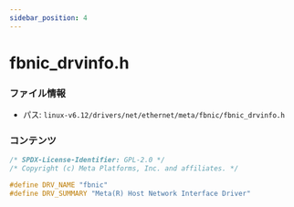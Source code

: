 ```yaml
---
sidebar_position: 4
---
```

# fbnic_drvinfo.h

### ファイル情報

- パス: `linux-v6.12/drivers/net/ethernet/meta/fbnic/fbnic_drvinfo.h`

### コンテンツ

```h
/* SPDX-License-Identifier: GPL-2.0 */
/* Copyright (c) Meta Platforms, Inc. and affiliates. */

#define DRV_NAME "fbnic"
#define DRV_SUMMARY "Meta(R) Host Network Interface Driver"

```
